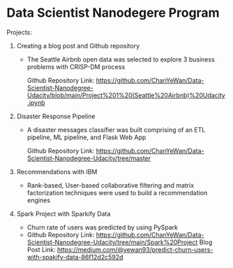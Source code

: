 # Data Scientist Nanodegere Program

Projects:
1. Creating a blog post and Github repository 
   - The Seattle Airbnb open data was selected to explore 3 business problems with CRISP-DM process
   
     Github Repository Link: https://github.com/ChanYeWan/Data-Scientist-Nanodegree-Udacity/blob/main/Project%201%20(Seattle%20Airbnb)%20Udacity.ipynb
     
2. Disaster Response Pipeline 
   - A disaster messages classifier was built comprising of an ETL pipeline, ML pipeline, and Flask Web App
   
     Github Repository Link: https://github.com/ChanYeWan/Data-Scientist-Nanodegree-Udacity/tree/master
     
3. Recommendations with IBM
   - Rank-based, User-based collaborative filtering and matrix factorization techniques were used to build a recommendation engines
   
4. Spark Project with Sparkify Data
   - Churn rate of users was predicted by using PySpark
   -
     Github Repository Link: https://github.com/ChanYeWan/Data-Scientist-Nanodegree-Udacity/tree/main/Spark%20Project
     Blog Post Link: https://medium.com/@yewan93/predict-churn-users-with-spakify-data-86f12d2c592d

